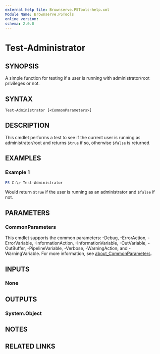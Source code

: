 ```yaml
---
external help file: Brownserve.PSTools-help.xml
Module Name: Brownserve.PSTools
online version:
schema: 2.0.0
---
```


# Test-Administrator

## SYNOPSIS
A simple function for testing if a user is running with administrator/root privileges or not.

## SYNTAX

```
Test-Administrator [<CommonParameters>]
```

## DESCRIPTION
This cmdlet performs a test to see if the current user is running as administrator/root and returns `$true` if so, otherwise `$false` is returned.

## EXAMPLES

### Example 1
```powershell
PS C:\> Test-Administrator
```

Would return `$true` if the user is running as an administrator and `$false` if not.

## PARAMETERS

### CommonParameters
This cmdlet supports the common parameters: -Debug, -ErrorAction, -ErrorVariable, -InformationAction, -InformationVariable, -OutVariable, -OutBuffer, -PipelineVariable, -Verbose, -WarningAction, and -WarningVariable. For more information, see [about_CommonParameters](http://go.microsoft.com/fwlink/?LinkID=113216).

## INPUTS

### None
## OUTPUTS

### System.Object
## NOTES

## RELATED LINKS
